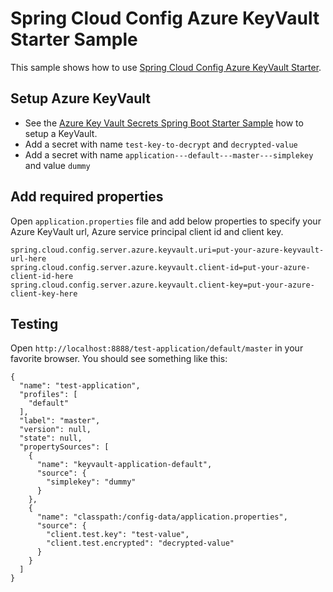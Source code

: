 # Spring Cloud Config Azure KeyVault Starter Sample

This sample shows how to use [Spring Cloud Config Azure KeyVault Starter](../spring-cloud-config-azure-keyvault-starter/).

## Setup Azure KeyVault

* See the [Azure Key Vault Secrets Spring Boot Starter Sample](https://github.com/microsoft/azure-spring-boot/blob/master/azure-spring-boot-samples/azure-keyvault-secrets-spring-boot-sample/README.md#setup-azure-key-vault)
how to setup a KeyVault.
* Add a secret with name `test-key-to-decrypt` and `decrypted-value`
* Add a secret with name `application---default---master---simplekey` and value `dummy`

## Add required properties

Open `application.properties` file and add below properties to specify your Azure KeyVault url, Azure service principal client id and client key.
```
spring.cloud.config.server.azure.keyvault.uri=put-your-azure-keyvault-url-here
spring.cloud.config.server.azure.keyvault.client-id=put-your-azure-client-id-here
spring.cloud.config.server.azure.keyvault.client-key=put-your-azure-client-key-here
```

## Testing

Open `http://localhost:8888/test-application/default/master` in your favorite browser. You should see something like this:

```
{
  "name": "test-application",
  "profiles": [
    "default"
  ],
  "label": "master",
  "version": null,
  "state": null,
  "propertySources": [
    {
      "name": "keyvault-application-default",
      "source": {
        "simplekey": "dummy"
      }
    },
    {
      "name": "classpath:/config-data/application.properties",
      "source": {
        "client.test.key": "test-value",
        "client.test.encrypted": "decrypted-value"
      }
    }
  ]
}
```
